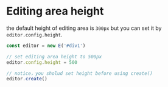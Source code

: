 # Editing area height

the default height of editing area is `300px` but you can set it by `editor.config.height`.

```jsx
const editor = new E('#div1')

// set editing area height to 500px
editor.config.height = 500

// notice，you sholud set height before using create()
editor.create()
```